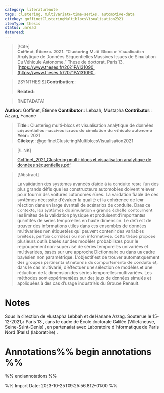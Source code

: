 ```yaml
---
category: literaturenote
tags: clustering, multivariate-time-series, automotive-data
citekey: goffinetClusteringMultiblocsVisualisation2021
itemType: thesis
status: unread  
dateread:  
---
```


> [!Cite]  
> Goffinet, Étienne. 2021. “Clustering Multi-Blocs et Visualisation Analytique de Données Séquentielles Massives Issues de Simulation Du Véhicule Autonome.” These de doctorat, Paris 13. [https://www.theses.fr/2021PA131090](https://www.theses.fr/2021PA131090).

> [!SYNTHESIS] 
>**Contribution**::
>
>**Related**:: 
>

> [!METADATA]  
>
**Author**:: Goffinet, Étienne
**Contributor**:: Lebbah, Mustapha
**Contributor**:: Azzag, Hanane<br>
> **Title**:: Clustering multi-blocs et visualisation analytique de données séquentielles massives issues de simulation du véhicule autonome    
> **Year**:: 2021     
> **Citekey**:: @goffinetClusteringMultiblocsVisualisation2021    
>    
>    
>     
>    
>    
>     
>    
>    
>

> [!LINK] 
>
> [Goffinet_2021_Clustering multi-blocs et visualisation analytique de données séquentielles.pdf](file:///Users/steven/Library/CloudStorage/GoogleDrive-steven.golovkine@ul.ie/My%20Drive/bibliography/Paris%2013/2021/Goffinet_2021_Clustering%20multi-blocs%20et%20visualisation%20analytique%20de%20données%20séquentielles.pdf).

>[!Abstract]
>
>La validation des systèmes avancés d’aide à la conduite reste l’un des plus grands défis que les constructeurs automobiles doivent relever pour fournir des voitures autonomes sûres. La validation fiable de ces systèmes nécessite d’évaluer la qualité et la cohérence de leur réaction dans un large éventail de scénarios de conduite. Dans ce contexte, les systèmes de simulation à grande échelle contournent les limites de la validation physique et produisent d’importantes quantités de séries temporelles en haute dimension. Le défi est de trouver des informations utiles dans ces ensembles de données multivariées non étiquetées qui peuvent contenir des variables bruitées, parfois corrélées ou non informatives. Cette thèse propose plusieurs outils basés sur des modèles probabilistes pour le regroupement non-supervisé de séries temporelles univariées et multivariées, basés sur une approche Dictionnaire ou dans un cadre bayésien non paramétrique. L’objectif est de trouver automatiquement des groupes pertinents et naturels de comportements de conduite et, dans le cas multivarié, d’effectuer une sélection de modèles et une réduction de la dimension des séries temporelles multivariées. Les méthodes sont expérimentées sur des jeux de données simulés et appliquées à des cas d’usage industriels du Groupe Renault.
>>


# Notes
Sous la direction de Mustapha Lebbah et de Hanane Azzag. Soutenue le 15-12-2021,à Paris 13 , dans le cadre de École doctorale Galilée (Villetaneuse, Seine-Saint-Denis) , en partenariat avec Laboratoire d'informatique de Paris Nord (Paris) (laboratoire) .<br>
# Annotations%% begin annotations %%  
 
  
%% end annotations %%

%% Import Date: 2023-10-25T09:25:56.812+01:00 %%

